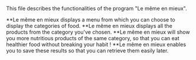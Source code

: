 This file describes the functionalities of the program "Le même en mieux".

**Le même en mieux displays a menu from which you can choose to display the categories of food.
**Le même en mieux displays all the products from the category you've chosen.
**Le même en mieux will show you more nutritious products of the same category, so that you can eat healthier food without breaking your habit !
**Le même en mieux enables you to save these results so that you can retrieve them easily later.

